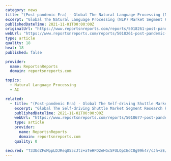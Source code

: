 ```yaml
---
category: news
title: "(Post-pandemic Era) - Global The Natural Language Processing (NLP) Market Segment Research Report 2021"
excerpt: "Global The Natural Language Processing (NLP) Market Segment Research Report 2021 report by XYZResearch. Summary The global economy is expected to expand"
publishedDateTime: 2021-11-01T00:00:00Z
originalUrl: "https://www.reportsnreports.com/reports/5018261-post-pandemic-era-global-the-natural-language-processing-nlp-market-segment-research-report-2021.html"
webUrl: "https://www.reportsnreports.com/reports/5018261-post-pandemic-era-global-the-natural-language-processing-nlp-market-segment-research-report-2021.html"
type: article
quality: 18
heat: 18
published: false

provider:
  name: ReportsnReports
  domain: reportsnreports.com

topics:
  - Natural Language Processing
  - AI

related:
  - title: "(Post-pandemic Era) - Global The Self-driving Shuttle Market Segment Research Report 2021"
    excerpt: "Global The Self-driving Shuttle Market Segment Research Report 2021 report by XYZResearch. Summary The global economy is expected to expand"
    publishedDateTime: 2021-11-01T00:00:00Z
    webUrl: "https://www.reportsnreports.com/reports/5018677-post-pandemic-era-global-the-self-driving-shuttle-market-segment-research-report-2021.html"
    type: article
    provider:
      name: ReportsnReports
      domain: reportsnreports.com
    quality: 0

secured: "T33UdZFoMppLDJReqU55cJtz+aTeHFD2eHGc5FULOpIEdC8g99k4r/cJh+zE/lZrS4X5Lq+6/C0+PoAq/xjSKm6tFlHjtQU2lqEqyeoc/2kH6I5+8hQ+htms44nuPp4jsTK1Xfj7c9bJnaA6ZEqmQk1YAitZNtvDZKEiGbd4zhYCeU4xb87BkC+rqgJRtXZm12+mS2h/ZtvzgPpPSjsQM5m0O4DXi3VthU7eHgmC6nAKHuNP7nfB11Hbs+LfcS+YqeWT2NEzVfDeJWkzTnesOp3L32KPju71QozDH28uK3FXT/UlFRBFNUtZo5TaWamszoGq5S7VnSfGE7ifqW+KMr8RHDItCE48ibLNjTX21Ls=;+tCqFJ9HnUwLhbo9FT1yfw=="
---
```



